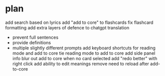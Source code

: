 # plan
add search based on lyrics
add "add to core" to flashcards
fix flashcard formatting
add extra layers of defence to chatgpt translation
 - prevent full sentences
 - provide definitions
 - multiple slightly different prompts
add keyboard shortcuts for reading mode and add to core
tie reading mode to add to core
add side panel info
blur out add to core when no card selected
add "redo better" with right click
add ability to edit meanings
remove need to reload after add-to-core